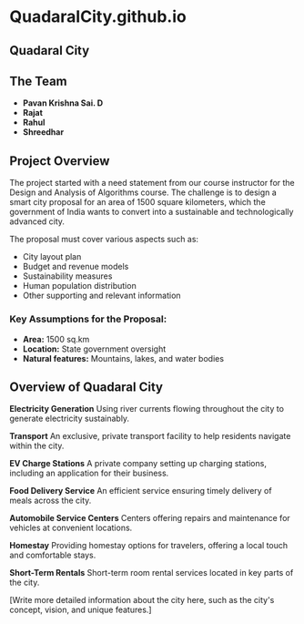 # QuadaralCity.github.io

## Quadaral City

## The Team

- **Pavan Krishna Sai. D**
- **Rajat**
- **Rahul**
- **Shreedhar**

## Project Overview

The project started with a need statement from our course instructor for the Design and Analysis of Algorithms course. The challenge is to design a smart city proposal for an area of 1500 square kilometers, which the government of India wants to convert into a sustainable and technologically advanced city.

The proposal must cover various aspects such as:

- City layout plan
- Budget and revenue models
- Sustainability measures
- Human population distribution
- Other supporting and relevant information

### Key Assumptions for the Proposal:

- **Area:** 1500 sq.km
- **Location:** State government oversight
- **Natural features:** Mountains, lakes, and water bodies

## Overview of Quadaral City



**Electricity Generation**
Using river currents flowing throughout the city to generate electricity sustainably.

**Transport**
An exclusive, private transport facility to help residents navigate within the city.

**EV Charge Stations**
A private company setting up charging stations, including an application for their business.

**Food Delivery Service**
An efficient service ensuring timely delivery of meals across the city.

**Automobile Service Centers**
Centers offering repairs and maintenance for vehicles at convenient locations.

**Homestay**
Providing homestay options for travelers, offering a local touch and comfortable stays.

**Short-Term Rentals**
Short-term room rental services located in key parts of the city.

[Write more detailed information about the city here, such as the city's concept, vision, and unique features.]

